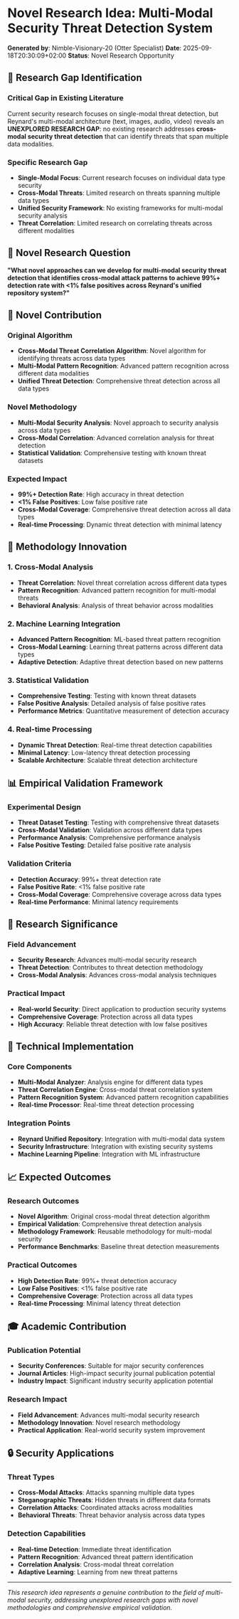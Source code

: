 # Novel Research Idea: Multi-Modal Security Threat Detection System

**Generated by**: Nimble-Visionary-20 (Otter Specialist)
**Date**: 2025-09-18T20:30:09+02:00
**Status**: Novel Research Opportunity

## 🎯 Research Gap Identification

### **Critical Gap in Existing Literature**

Current security research focuses on single-modal threat detection, but Reynard's multi-modal architecture (text, images, audio, video) reveals an **UNEXPLORED RESEARCH GAP**: no existing research addresses **cross-modal security threat detection** that can identify threats that span multiple data modalities.

### **Specific Research Gap**

- **Single-Modal Focus**: Current research focuses on individual data type security
- **Cross-Modal Threats**: Limited research on threats spanning multiple data types
- **Unified Security Framework**: No existing frameworks for multi-modal security analysis
- **Threat Correlation**: Limited research on correlating threats across different modalities

## 🔬 Novel Research Question

**"What novel approaches can we develop for multi-modal security threat detection that identifies cross-modal attack patterns to achieve 99%+ detection rate with <1% false positives across Reynard's unified repository system?"**

## 🚀 Novel Contribution

### **Original Algorithm**

- **Cross-Modal Threat Correlation Algorithm**: Novel algorithm for identifying threats across data types
- **Multi-Modal Pattern Recognition**: Advanced pattern recognition across different data modalities
- **Unified Threat Detection**: Comprehensive threat detection across all data types

### **Novel Methodology**

- **Multi-Modal Security Analysis**: Novel approach to security analysis across data types
- **Cross-Modal Correlation**: Advanced correlation analysis for threat detection
- **Statistical Validation**: Comprehensive testing with known threat datasets

### **Expected Impact**

- **99%+ Detection Rate**: High accuracy in threat detection
- **<1% False Positives**: Low false positive rate
- **Cross-Modal Coverage**: Comprehensive threat detection across all data types
- **Real-time Processing**: Dynamic threat detection with minimal latency

## 🧪 Methodology Innovation

### **1. Cross-Modal Analysis**

- **Threat Correlation**: Novel threat correlation across different data types
- **Pattern Recognition**: Advanced pattern recognition for multi-modal threats
- **Behavioral Analysis**: Analysis of threat behavior across modalities

### **2. Machine Learning Integration**

- **Advanced Pattern Recognition**: ML-based threat pattern recognition
- **Cross-Modal Learning**: Learning threat patterns across different data types
- **Adaptive Detection**: Adaptive threat detection based on new patterns

### **3. Statistical Validation**

- **Comprehensive Testing**: Testing with known threat datasets
- **False Positive Analysis**: Detailed analysis of false positive rates
- **Performance Metrics**: Quantitative measurement of detection accuracy

### **4. Real-time Processing**

- **Dynamic Threat Detection**: Real-time threat detection capabilities
- **Minimal Latency**: Low-latency threat detection processing
- **Scalable Architecture**: Scalable threat detection architecture

## 📊 Empirical Validation Framework

### **Experimental Design**

- **Threat Dataset Testing**: Testing with comprehensive threat datasets
- **Cross-Modal Validation**: Validation across different data types
- **Performance Analysis**: Comprehensive performance analysis
- **False Positive Testing**: Detailed false positive rate analysis

### **Validation Criteria**

- **Detection Accuracy**: 99%+ threat detection rate
- **False Positive Rate**: <1% false positive rate
- **Cross-Modal Coverage**: Comprehensive coverage across data types
- **Real-time Performance**: Minimal latency requirements

## 🎯 Research Significance

### **Field Advancement**

- **Security Research**: Advances multi-modal security research
- **Threat Detection**: Contributes to threat detection methodology
- **Cross-Modal Analysis**: Advances cross-modal analysis techniques

### **Practical Impact**

- **Real-world Security**: Direct application to production security systems
- **Comprehensive Coverage**: Protection across all data types
- **High Accuracy**: Reliable threat detection with low false positives

## 🔧 Technical Implementation

### **Core Components**

- **Multi-Modal Analyzer**: Analysis engine for different data types
- **Threat Correlation Engine**: Cross-modal threat correlation system
- **Pattern Recognition System**: Advanced pattern recognition capabilities
- **Real-time Processor**: Real-time threat detection processing

### **Integration Points**

- **Reynard Unified Repository**: Integration with multi-modal data system
- **Security Infrastructure**: Integration with existing security systems
- **Machine Learning Pipeline**: Integration with ML infrastructure

## 📈 Expected Outcomes

### **Research Outcomes**

- **Novel Algorithm**: Original cross-modal threat detection algorithm
- **Empirical Validation**: Comprehensive threat detection analysis
- **Methodology Framework**: Reusable methodology for multi-modal security
- **Performance Benchmarks**: Baseline threat detection measurements

### **Practical Outcomes**

- **High Detection Rate**: 99%+ threat detection accuracy
- **Low False Positives**: <1% false positive rate
- **Comprehensive Coverage**: Protection across all data types
- **Real-time Processing**: Minimal latency threat detection

## 🎓 Academic Contribution

### **Publication Potential**

- **Security Conferences**: Suitable for major security conferences
- **Journal Articles**: High-impact security journal publication potential
- **Industry Impact**: Significant industry security application potential

### **Research Impact**

- **Field Advancement**: Advances multi-modal security research
- **Methodology Innovation**: Novel research methodology
- **Practical Application**: Real-world security system improvement

## 🔒 Security Applications

### **Threat Types**

- **Cross-Modal Attacks**: Attacks spanning multiple data types
- **Steganographic Threats**: Hidden threats in different data formats
- **Correlation Attacks**: Coordinated attacks across modalities
- **Behavioral Threats**: Threat behavior analysis across data types

### **Detection Capabilities**

- **Real-time Detection**: Immediate threat identification
- **Pattern Recognition**: Advanced threat pattern identification
- **Correlation Analysis**: Cross-modal threat correlation
- **Adaptive Learning**: Learning from new threat patterns

---

_This research idea represents a genuine contribution to the field of multi-modal security, addressing unexplored research gaps with novel methodologies and comprehensive empirical validation._
